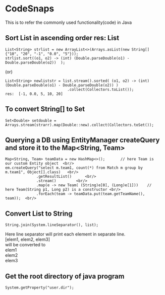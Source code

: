 # CodeSnaps
This is to refer the commonly used functionality(code) in Java


## Sort List<String> in ascending order res: List<String>
  ```
  List<String> strlist = new ArrayList<>(Arrays.asList(new String[]{"10", "20", "-1", "0.0", "5"}));
  strlist.sort((o1, o2) -> (int) (Double.parseDouble(o1) - Double.parseDouble(o2))  );
  ```
  (or)
  ```
  List<String> newliststr = list.stream().sorted( (o1, o2) -> (int) (Double.parseDouble(o1) - Double.parseDouble(o2)) )
                              .collect(Collectors.toList());
  res:  [-1, 0.0, 5, 10, 20]
  ```
## To convert String[] to Set<Double>
  ```
  Set<Double> setdouble = Arrays.stream(strarr).map(Double::new).collect(Collectors.toSet());
  ```
  
## Querying a DB using EntityManager createQuery and store it to the Map<String, Team>
  ```
  Map<String, Team> teamData = new HashMap<>();       // here Team is our custom Entity object  <br/>
  em.createQuery("select m.team1, count(*) from Match m group by m.team1", Object[].class)   <br/>
                .getResultList()      <br/>
                .stream()         <br/>
                .map(e -> new Team( (String)e[0], (Long)e[1]))    // here Team(String p1, Long p2) is a constructor <br/>
                .forEach(team -> teamData.put(team.getTeamName(), team));  <br/>
  ```
  
 ## Convert List<String> to String
 
 ```
 String.join(System.lineSeparator(), list);
 ```
 Here line separator will print each element in separate line.<br/>
 [elem1, elem2, elem3] <br/>
 will be converted to <br/>
 elem1 <br/>
 elem2 <br/>
 elem3 <br/>
 
 ## Get the root directory of java program
 ```
 System.getProperty("user.dir");
```
